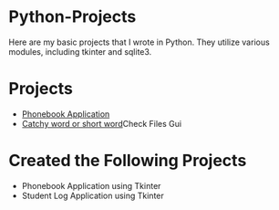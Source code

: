 # Python-Projects
Here are my basic projects that I wrote in Python. They utilize various modules, including tkinter and sqlite3.

# Projects
- [Phonebook Application](https://github.com/developeralain/Python-Projects/blob/main/FileTransfer_Assignment_Part3.py)
- [Catchy word or short word](https://github.com/developeralain/Python-Projects/tree/main/project_phonebook)Check Files Gui

# Created the Following Projects
- Phonebook Application using Tkinter
- Student Log Application using Tkinter



